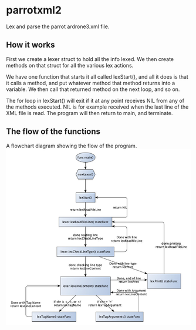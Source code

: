 # parrotxml2

Lex and parse the parrot ardrone3.xml file.

## How it works

First we create a lexer struct to hold all the info lexed. We then create methods on that struct for all the various lex actions.

We have one function that starts it all called lexStart(), and all it does is that it calls a method, and put whatever method that method returns into a variable. We then call that returned method on the next loop, and so on.

The for loop in lexStart() will exit if it at any point receives NIL from any of the methods executed. NIL is for example received when the last line of the XML file is read.
The program will then return to main, and terminate.

## The flow of the functions

A flowchart diagram showing the flow of the program.
![alt_text](flow.jpg)